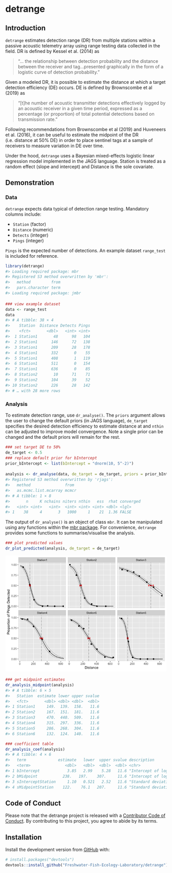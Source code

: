 
<!-- README.md is generated from README.Rmd. Please edit that file -->

# detrange

## Introduction

`detrange` estimates detection range (DR) from multiple stations within
a passive acoustic telemetry array using range testing data collected in
the field. DR is defined by Kessel et al. (2014) as

> “… the relationship between detection probability and the distance
> between the receiver and tag…presented graphically in the form of a
> logistic curve of detection probability.”

Given a modeled DR, it is possible to estimate the distance at which a
target detection efficiency (DE) occurs. DE is defined by Brownscombe et
al (2019) as

> “\[t\]he number of acoustic transmitter detections effectively logged
> by an acoustic receiver in a given time period, expressed as a
> percentage (or proportion) of total potential detections based on
> transmission rate.”

Following recommendations from Brownscombe et al (2019) and Huveneers et
al. (2016), it can be useful to estimate the midpoint of the DR
(i.e. distance at 50% DE) in order to place sentinel tags at a sample of
receivers to measure variation in DE over time.

Under the hood, `detrange` uses a Bayesian mixed-effects logistic linear
regression model implemented in the JAGS language. Station is treated as
a random effect (slope and intercept) and Distance is the sole
covariate.

## Demonstration

### Data

`detrange` expects data typical of detection range testing. Mandatory
columns include:

-   `Station` (factor)  
-   `Distance` (numeric)  
-   `Detects` (integer)  
-   `Pings` (integer)

`Pings` is the expected number of detections. An example dataset
`range_test` is included for reference.

``` r
library(detrange)
#> Loading required package: mbr
#> Registered S3 method overwritten by 'mbr':
#>   method         from
#>   pars.character term
#> Loading required package: jmbr

### view example dataset
data <- range_test
data
#> # A tibble: 38 × 4
#>    Station  Distance Detects Pings
#>    <fct>       <dbl>   <int> <int>
#>  1 Station1       48      98   104
#>  2 Station1      146      72   138
#>  3 Station1      209      28   178
#>  4 Station1      332       0    55
#>  5 Station1      408       1   119
#>  6 Station1      511       0   154
#>  7 Station1      636       0    85
#>  8 Station2       10      71    71
#>  9 Station2      104      39    52
#> 10 Station2      226      28   142
#> # … with 28 more rows
```

### Analysis

To estimate detection range, use `dr_analyse()`. The `priors` argument
allows the user to change the default priors (in JAGS language),
`de_target` specifies the desired detection efficiency to estimate
distance at and `nthin` can be adjusted to improve model convergence.
Note a single prior can be changed and the default priors will remain
for the rest.

``` r
### set target DE to 50%
de_target <- 0.5
### replace default prior for bIntercept
prior_bIntercept <- list(bIntercept = "dnorm(10, 5^-2)") 

analysis <- dr_analyse(data, de_target = de_target, priors = prior_bIntercept, nthin = 1L)
#> Registered S3 method overwritten by 'rjags':
#>   method               from 
#>   as.mcmc.list.mcarray mcmcr
#> # A tibble: 1 × 8
#>       n     K nchains niters nthin   ess  rhat converged
#>   <int> <int>   <int>  <int> <int> <int> <dbl> <lgl>    
#> 1    38     4       3   1000     1    21  1.36 FALSE
```

The output of `dr_analyse()` is an object of class `mbr`. It can be
manipulated using any functions within the [mbr
package](https://github.com/poissonconsulting/mbr). For convenience,
`detrange` provides some functions to summarise/visualise the analysis.

``` r
### plot predicted values
dr_plot_predicted(analysis, de_target = de_target)
```

![](man/figures/README-unnamed-chunk-3-1.png)<!-- -->

``` r
### get midpoint estimates
dr_analysis_midpoint(analysis)
#> # A tibble: 6 × 5
#>   Station  estimate lower upper svalue
#>   <fct>       <dbl> <dbl> <dbl>  <dbl>
#> 1 Station1     149.  139.  158.   11.6
#> 2 Station2     167.  151.  181.   11.6
#> 3 Station3     470.  440.  509.   11.6
#> 4 Station4     315.  297.  336.   11.6
#> 5 Station5     286.  268.  304.   11.6
#> 6 Station6     132.  124.  140.   11.6
```

``` r
### coefficient table
dr_analysis_coef(analysis)
#> # A tibble: 4 × 6
#>   term              estimate   lower  upper svalue description                  
#>   <term>               <dbl>   <dbl>  <dbl>  <dbl> <chr>                        
#> 1 bIntercept            3.85   2.99    5.28   11.6 "Intercept of logit(`eDetect…
#> 2 bMidpoint           238.   197.    307.     11.6 "Intercept of logit(`eDetect…
#> 3 sInterceptStation     1.10   0.521   2.52   11.6 "Standard deviation of `bInt…
#> 4 sMidpointStation    122.    76.1   207.     11.6 "Standard deviation of `bMid…
```

## Code of Conduct

Please note that the detrange project is released with a [Contributor
Code of
Conduct](https://contributor-covenant.org/version/2/0/CODE_OF_CONDUCT.html).
By contributing to this project, you agree to abide by its terms.

## Installation

Install the development version from [GitHub](https://github.com/) with:

``` r
# install.packages("devtools")
devtools::install_github("Freshwater-Fish-Ecology-Laboratory/detrange")
```
